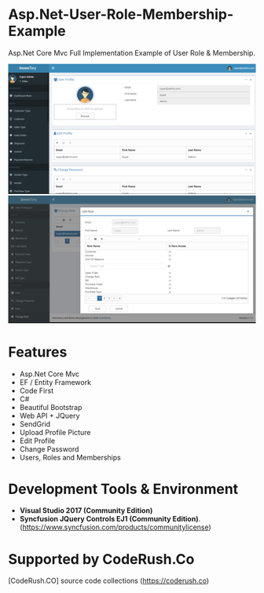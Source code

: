 # Asp.Net-User-Role-Membership-Example
Asp.Net Core Mvc Full Implementation Example of User Role &amp; Membership.

![userrolemembership1](coderush/wwwroot/images/scm3.png)
![userrolemembership1](coderush/wwwroot/images/scm2.png)


# Features

- Asp.Net Core Mvc
- EF / Entity Framework
- Code First
- C#
- Beautiful Bootstrap
- Web API + JQuery
- SendGrid
- Upload Profile Picture
- Edit Profile
- Change Password
- Users, Roles and Memberships


# Development Tools & Environment

- **Visual Studio 2017 (Community Edition)** 
- **Syncfusion JQuery Controls EJ1 (Community Edition)**. (https://www.syncfusion.com/products/communitylicense)



# Supported by CodeRush.Co
[CodeRush.CO] source code collections (https://coderush.co)




